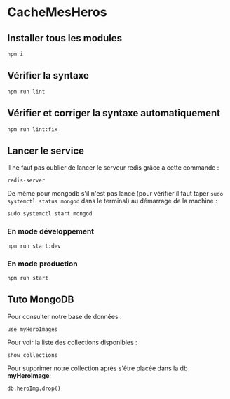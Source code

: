 
# CacheMesHeros

## Installer tous les modules

`npm i`

## Vérifier la syntaxe

`npm run lint`

## Vérifier et corriger la syntaxe automatiquement

`npm run lint:fix`

## Lancer le service

Il ne faut pas oublier de lancer le serveur redis grâce à cette commande :

`redis-server`

De même pour mongodb s'il n'est pas lancé (pour vérifier il faut taper `sudo systemctl status mongod` dans le terminal) au démarrage de la machine :

`sudo systemctl start mongod`

### En mode développement

`npm run start:dev`

### En mode production 

`npm run start`

## Tuto MongoDB

Pour consulter notre base de données :

`use myHeroImages`

Pour voir la liste des collections disponibles :

`show collections`

Pour supprimer notre collection après s'être placée dans la db **myHeroImage**:

`db.heroImg.drop()`

